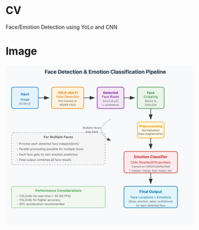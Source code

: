 # CV
Face/Emotion Detection using YoLo and CNN

# Image
![Model Architecture](asset/model_arch.jpg)
